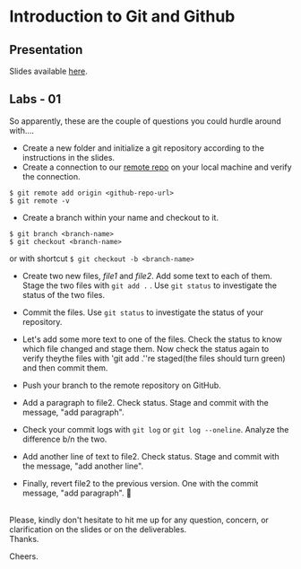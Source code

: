 # Introduction to Git and Github
## Presentation 
Slides available [here](https://docs.google.com/presentation/d/13b_j3seC4H-sf7K7gbHMpaCzajgHeIZ8_g6VzDUmn18/edit?usp=sharing).

## Labs - 01
So apparently, these are the couple of questions you could hurdle around with....

* Create a new folder and initialize a git repository according to the instructions in the slides.
* Create a connection to our [remote repo](https://github.com/ralphmensah/learnweb) on your local machine and verify the connection.
```$xslt
$ git remote add origin <github-repo-url>
$ git remote -v
```
* Create a branch within your name and checkout to it.
```
$ git branch <branch-name>
$ git checkout <branch-name>
```
or with shortcut
``$ git checkout -b <branch-name>
``
* Create two new files, *file1* and *file2*. Add some text to each of them. Stage the two files with ``git add .`` . Use ```git status``` to investigate the status of the two files.

* Commit the files. Use ```git status``` to investigate the status of your repository.

* Let's add some more text to one of the files. Check the status to know which file changed and stage them.  Now check the status again to verify theythe files with 'git add .''re staged(the files should turn green)  and then commit them.

* Push your branch to the remote repository on GitHub.

*  Add a paragraph to file2. Check status. Stage and commit with the message, "add paragraph".

* Check your commit logs with ``git log`` or ``git log --oneline``. Analyze the difference b/n the two.

* Add another line of text to file2. Check status. Stage and commit with the message, "add another line".

* Finally, revert file2 to the previous version. One with the commit message, "add paragraph". 🙂

<br>
Please, kindly don't hesitate to hit me up for any question, concern, or clarification on the slides or on the deliverables. 

<br>
Thanks. 

Cheers.